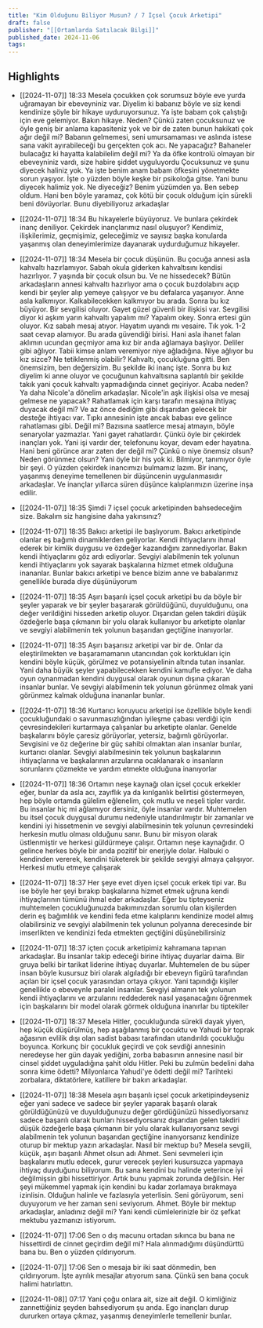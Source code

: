 ```yaml
---
title: "Kim Olduğunu Biliyor Musun? / 7 İçsel Çocuk Arketipi"
draft: false
publisher: "[[Ortamlarda Satılacak Bilgi]]"
published_date: 2024-11-06
tags:
---
```



## Highlights
* [[2024-11-07]] 18:33  Mesela çocukken çok sorumsuz böyle eve yurda uğramayan bir ebeveyniniz var. Diyelim ki babanız böyle ve siz kendi kendinize şöyle bir hikaye uyduruyorsunuz. Ya işte babam çok çalıştığı için eve gelemiyor. Bakın hikaye. Neden? Çünkü zaten çocuksunuz ve öyle geniş bir anlama kapasiteniz yok ve bir de zaten bunun hakikati çok ağır değil mi? Babanın gelmemesi, seni umursamaması ve aslında istese sana vakit ayırabileceği bu gerçekten çok acı. Ne yapacağız? Bahaneler bulacağız ki hayatta kalabilelim değil mi? Ya da öfke kontrolü olmayan bir ebeveyniniz vardı, size habire şiddet uyguluyordu Çocuksunuz ve şunu diyecek haliniz yok. Ya işte benim anam babam öfkesini yönetmekte sorun yaşıyor. İşte o yüzden böyle keşke bir psikoloğa gitse. Yani bunu diyecek halimiz yok. Ne diyeceğiz? Benim yüzümden ya. Ben sebep oldum. Hani ben böyle yaramaz, çok kötü bir çocuk olduğum için sürekli beni dövüyorlar. Bunu diyebiliyoruz arkadaşlar

* [[2024-11-07]] 18:34  Bu hikayelerle büyüyoruz. Ve bunlara çekirdek inanç deniliyor. Çekirdek inançlarımız nasıl oluşuyor? Kendimiz, ilişkilerimiz, geçmişimiz, geleceğimiz ve sayısız başka konularda yaşanmış olan deneyimlerimize dayanarak uydurduğumuz hikayeler.

* [[2024-11-07]] 18:34  Mesela bir çocuk düşünün. Bu çocuğa annesi asla kahvaltı hazırlamıyor. Sabah okula giderken kahvaltısını kendisi hazırlıyor. 7 yaşında bir çocuk olsun bu. Ve ne hissedecek? Bütün arkadaşların annesi kahvaltı hazırlıyor ama o çocuk buzdolabını açıp kendi bir şeyler alıp yemeye çalışıyor ve bu defalarca yaşanıyor. Anne asla kalkmıyor. Kalkabilecekken kalkmıyor bu arada. Sonra bu kız büyüyor. Bir sevgilisi oluyor. Gayet güzel güvenli bir ilişkisi var. Sevgilisi diyor ki aşkım yarın kahvaltı yapalım mı? Yapalım okey. Sonra ertesi gün oluyor. Kız sabah mesaj atıyor. Hayatım uyandı mı vesaire. Tık yok. 1-2 saat cevap alamıyor. Bu arada güvendiği birisi. Hani asla ihanet falan aklımın ucundan geçmiyor ama kız bir anda ağlamaya başlıyor. Deliler gibi ağlıyor. Tabii kimse anlam veremiyor niye ağladığına. Niye ağlıyor bu kız sizce? Ne tetiklenmiş olabilir? Kahvaltı, çocukluğuna gitti. Ben önemsizim, ben değersizim. Bu şekilde iki inanç işte. Sonra bu kız diyelim ki anne oluyor ve çocuğunun kahvaltısına saplantılı bir şekilde takık yani çocuk kahvaltı yapmadığında cinnet geçiriyor. Acaba neden? Ya daha Nicole'a dönelim arkadaşlar. Nicole'in aşk ilişkisi olsa ve mesaj gelmese ne yapacak? Rahatlamak için karşı tarafın mesajına ihtiyaç duyacak değil mi? Ve az önce dediğim gibi dışarıdan gelecek bir desteğe ihtiyacı var. Tıpkı annesinin işte ancak babası eve gelince rahatlaması gibi. Değil mi? Bazısına saatlerce mesaj atmayın, böyle senaryolar yazmazlar. Yani gayet rahatlardır. Çünkü öyle bir çekirdek inançları yok. Yani işi vardır der, telefonunu koyar, devam eder hayatına. Hani beni görünce arar zaten der değil mi? Çünkü o niye önemsiz olsun? Neden görünmez olsun? Yani öyle bir his yok ki. Bilmiyor, tanımıyor öyle bir şeyi. O yüzden çekirdek inancımızı bulmamız lazım. Bir inanç, yaşanmış deneyime temellenen bir düşüncenin uygulanmasıdır arkadaşlar. Ve inançlar yıllarca süren düşünce kalıplarımızın üzerine inşa edilir.

* [[2024-11-07]] 18:35  Şimdi 7 içsel çocuk arketipinden bahsedeceğim size. Bakalım siz hangisine daha yakınsınız?

* [[2024-11-07]] 18:35  Bakıcı arketipi ile başlıyorum. Bakıcı arketipinde olanlar eş bağımlı dinamiklerden geliyorlar. Kendi ihtiyaçlarını ihmal ederek bir kimlik duygusu ve özdeğer kazandığını zannediyorlar. Bakın kendi ihtiyaçlarını göz ardı ediyorlar. Sevgiyi alabilmenin tek yolunun kendi ihtiyaçlarını yok sayarak başkalarına hizmet etmek olduğuna inananlar. Bunlar bakıcı arketipi ve bence bizim anne ve babalarımız genellikle burada diye düşünüyorum

* [[2024-11-07]] 18:35  Aşırı başarılı içsel çocuk arketipi bu da böyle bir şeyler yaparak ve bir şeyler başararak görüldüğünü, duyulduğunu, ona değer verildiğini hisseden arketip oluyor. Dışarıdan gelen takdiri düşük özdeğerle başa çıkmanın bir yolu olarak kullanıyor bu arketipte olanlar ve sevgiyi alabilmenin tek yolunun başarıdan geçtiğine inanıyorlar.

* [[2024-11-07]] 18:35  Aşırı başarısız arketipi var bir de. Onlar da eleştirilmekten ve başaramamanın utancından çok korktukları için kendini böyle küçük, görülmez ve potansiyelinin altında tutan insanlar. Yani daha büyük şeyler yapabilecekken kendini kamufle ediyor. Ve daha oyun oynanmadan kendini duygusal olarak oyunun dışına çıkaran insanlar bunlar. Ve sevgiyi alabilmenin tek yolunun görünmez olmak yani görünmez kalmak olduğuna inananlar bunlar.

* [[2024-11-07]] 18:36  Kurtarıcı koruyucu arketipi ise özellikle böyle kendi çocukluğundaki o savunmasızlığından iyileşme çabası verdiği için çevresindekileri kurtarmaya çalışanlar bu arketipte olanlar. Genelde başkalarını böyle çaresiz görüyorlar, yetersiz, bağımlı görüyorlar. Sevgisini ve öz değerine bir güç sahibi olmaktan alan insanlar bunlar, kurtarıcı olanlar. Sevgiyi alabilmesinin tek yolunun başkalarının ihtiyaçlarına ve başkalarının arzularına ocaklanarak o insanların sorunlarını çözmekte ve yardım etmekte olduğuna inanıyorlar

* [[2024-11-07]] 18:36  Ortamın neşe kaynağı olan içsel çocuk erkekler eğer, bunlar da asla acı, zayıflık ya da kırılganlık belirtisi göstermeyen, hep böyle ortamda gülelim eğlenelim, çok mutlu ve neşeli tipler vardır. Bu insanlar hiç mi ağlamıyor dersiniz, öyle insanlar vardır. Muhtemelen bu itsel çocuk duygusal durumu nedeniyle utandırılmıştır bir zamanlar ve kendini iyi hissetmenin ve sevgiyi alabilmesinin tek yolunun çevresindeki herkesin mutlu olması olduğunu sanır. Bunu bir misyon olarak üstlenmiştir ve herkesi güldürmeye çalışır. Ortamın neşe kaynağıdır. O gelince herkes böyle bir anda pozitif bir enerjiyle dolar. Halbuki o kendinden vererek, kendini tüketerek bir şekilde sevgiyi almaya çalışıyor. Herkesi mutlu etmeye çalışarak

* [[2024-11-07]] 18:37  Her şeye evet diyen içsel çocuk erkek tipi var. Bu ise böyle her şeyi bırakıp başkalarına hizmet etmek uğruna kendi ihtiyaçlarının tümünü ihmal eder arkadaşlar. Eğer bu tipteyseniz muhtemelen çocukluğunuzda bakımınızdan sorumlu olan kişilerden derin eş bağımlılık ve kendini feda etme kalıplarını kendinize model almış olabilirsiniz ve sevgiyi alabilmenin tek yolunun polyanna derecesinde bir imserlikten ve kendinizi feda etmekten geçtiğini düşünebilirsiniz

* [[2024-11-07]] 18:37  içten çocuk arketipimiz kahramana tapınan arkadaşlar. Bu insanlar takip edeceği birine ihtiyaç duyarlar daima. Bir gruya belki bir tarikat liderine ihtiyaç duyarlar. Muhtemelen de bu süper insan böyle kusursuz biri olarak algıladığı bir ebeveyn figürü tarafından açılan bir içsel çocuk yarasından ortaya çıkıyor. Yani tapındığı kişiler genellikle o ebeveynle paralel insanlar. Sevgiyi almanın tek yolunun kendi ihtiyaçlarını ve arzularını reddederek nasıl yaşanacağını öğrenmek için başkalarını bir model olarak görmek olduğuna inanırlar bu tiptekiler

* [[2024-11-07]] 18:37  Mesela Hitler, çocukluğunda sürekli dayak yiyen, hep küçük düşürülmüş, hep aşağılanmış bir çocuktu ve Yahudi bir toprak ağasının evlilik dışı olan sadist babası tarafından utandırıldı çocukluğu boyunca. Korkunç bir çocukluk geçirdi ve çok sevdiği annesinin neredeyse her gün dayak yediğini, zorba babasının annesine nasıl bir cinsel şiddet uyguladığına şahit oldu Hitler. Peki bu zulmün bedelini daha sonra kime ödetti? Milyonlarca Yahudi'ye ödetti değil mi? Tarihteki zorbalara, diktatörlere, katillere bir bakın arkadaşlar.

* [[2024-11-07]] 18:38  Mesela aşırı başarılı içsel çocuk arketipindeyseniz eğer yani sadece ve sadece bir şeyler yaparak başarılı olarak görüldüğünüzü ve duyulduğunuzu değer gördüğünüzü hissediyorsanız sadece başarılı olarak bunları hissediyorsanız dışarıdan gelen takdiri düşük özdeğerle başa çıkmanın bir yolu olarak kullanıyorsanız sevgi alabilmenin tek yolunun başarıdan geçtiğine inanıyorsanız kendinize oturup bir mektup yazın arkadaşlar. Nasıl bir mektup bu? Mesela sevgili, küçük, aşırı başarılı Ahmet olsun adı Ahmet. Seni sevmeleri için başkalarını mutlu edecek, gurur verecek şeyleri kusursuzca yapmaya ihtiyaç duyduğunu biliyorum. Bu sana kendini bu halinde yeterince iyi değilmişsin gibi hissettiriyor. Artık bunu yapmak zorunda değilsin. Her şeyi mükemmel yapmak için kendini bu kadar zorlamaya bırakmaya izinlisin. Olduğun halinle ve fazlasıyla yeterlisin. Seni görüyorum, seni duyuyorum ve her zaman seni seviyorum. Ahmet. Böyle bir mektup arkadaşlar, anladınız değil mi? Yani kendi cümlelerinizle bir öz şefkat mektubu yazmanızı istiyorum.

* [[2024-11-07]] 17:06  Sen o dış macunu ortadan sıkınca bu bana ne hissettirdi de cinnet geçirdim değil mi? Hala alınmadığımı düşündürttü bana bu. Ben o yüzden çıldırıyorum.

* [[2024-11-07]] 17:06  Sen o mesaja bir iki saat dönmedin, ben çıldırıyorum. İşte ayrılık mesajlar atıyorum sana. Çünkü sen bana çocuk halimi hatırlattın.

* [[2024-11-08]] 07:17  Yani çoğu onlara ait, size ait değil. O kimliğiniz zannettiğiniz şeyden bahsediyorum şu anda. Ego inançları durup dururken ortaya çıkmaz, yaşanmış deneyimlerle temellenir bunlar.

